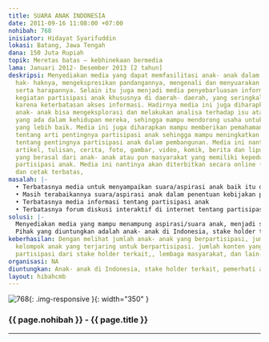 ```yaml
---
title: SUARA ANAK INDONESIA
date: 2011-09-16 11:08:00 +07:00
nohibah: 768
inisiator: Hidayat Syarifuddin
lokasi: Batang, Jawa Tengah
dana: 150 Juta Rupiah
topik: Meretas batas – kebhinekaan bermedia
lama: Januari 2012- Desember 2013 [2 tahun]
deskripsi: Menyediakan media yang dapat memfasilitasi anak- anak dalam menyuarakan
  hak- haknya, mengekspresikan pandangannya, mengenali dan menyuarakan permasalahan
  serta harapannya. Selain itu juga menjadi media penyebarluasan informasi tentang
  kegiatan partisipasi anak khususnya di daerah- daerah, yang seringkali tidak tersampaikan
  karena keterbatasan akses informasi. Hadirnya media ini juga diharapkan mampu mendorong
  anak- anak bisa mengeksplorasi dan melakukan analisa terhadap isu atau permasalahan
  yang ada dalam kehidupan mereka, sehingga mampu mendorong usaha untuk perubahan
  yang lebih baik. Media ini juga diharapkan mampu memberikan pemahaman kepada masyarakat
  tentang arti pentingnya partisipasi anak sehingga mampu meningkatkan kesadaran masyarakat
  tentang pentingnya partisipasi anak dalam pembangunan. Media ini nantinya akan berisi
  artikel, tulisan, cerita, foto, gambar, video, komik, berita dan liputan baik itu
  yang berasal dari anak- anak atau pun masyarakat yang memiliki kepedulian terhadap
  partisipasi anak. Media ini nantinya akan diterbitkan secara online (web/facebook/twitter)
  dan cetak terbatas,
masalah: |-
  • Terbatasnya media untuk menyampaikan suara/aspirasi anak baik itu di dearah maupun dalam lingkup nasional.
  • Masih terabaikannya suara/aspirasi anak dalam penentuan kebijakan publik
  • Terbatasnya media informasi tentang partisipasi anak
  • Terbatasnya forum diskusi interaktif di internet tentang partisipasi anak • Belum kuatnya jejaring antar kelompok- kelompok anak serta di tingkat nasional dan daerah,sehingga sering terjadi kesenjangan informasi antar daerah
solusi: |-
  Menyediakan media yang mampu menampung aspirasi/suara anak, menjadi sumber informasi tentang partisipasi anak, khusunya kegiatan- kegiatan kelompok- kelompok anak di daerah, menyediakan ruang diskusi bagi anak maupun masyarakat yang peduli tentang hak- hak anak. Mengaktifkan jejaring antar kelompok- kelompok anak di daerah dan nasional. Meberikan pelatihan terbatas tentang media dan internet bagi kelompok- kelompok anak yang membutuhkan.
  Pihak yang diuntungkan adalah anak- anak di Indonesia, stake holder terkait, pemerhati anak, masyarakat umum.
keberhasilan: Dengan melihat jumlah anak- anak yang berpartisipasi, jumlah kelompok-
  kelompok anak yang terjaring untuk berpartisipasi. jumlah konten yang masuk, jumlah
  partisipasi dari stake holder terkait,, lembaga masyarakat, dan lain- lain.
organisasi: NA
diuntungkan: Anak- anak di Indonesia, stake holder terkait, pemerhati anak, masyarakat umum.
layout: hibahcmb
---
```


![768](/static/img/hibahcmb/768.png){: .img-responsive }{: width="350" }

### {{ page.nohibah }} - {{ page.title }}

---
